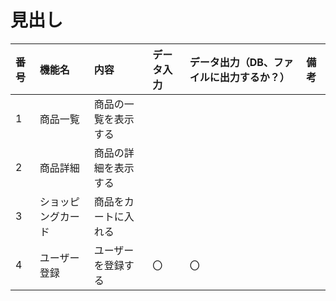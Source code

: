 # 見出し

|番号|機能名|内容|データ入力|データ出力（DB、ファイルに出力するか？）|備考|
|:---|:---|:---|:---|:---|:---|
|1|商品一覧|商品の一覧を表示する||||
|2|商品詳細|商品の詳細を表示する||||
|3|ショッピングカード|商品をカートに入れる||||
|4|ユーザー登録|ユーザーを登録する|〇|〇|　|
